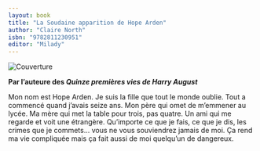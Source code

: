 ```yaml
---
layout: book
title: "La Soudaine apparition de Hope Arden"
author: "Claire North"
isbn: "9782811230951"
editor: "Milady"
---
```

![Couverture](/img/9782811230951.jpg)<p><strong>Par l’auteure des <em>Quinze premières vies de Harry August</em></strong></p>
<p>Mon nom est Hope Arden. Je suis la fille que tout le monde oublie. Tout a commencé quand j’avais seize ans. Mon père qui omet de m’emmener au lycée. Ma mère qui met la table pour trois, pas quatre. Un ami qui me regarde et voit une étrangère. Qu’importe ce que je fais, ce que je dis, les crimes que je commets... vous ne vous souviendrez jamais de moi. Ça rend ma vie compliquée mais ça fait aussi de moi quelqu’un de dangereux.</p>